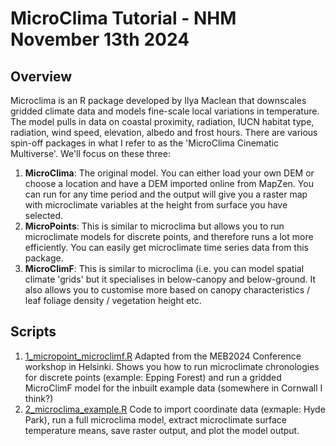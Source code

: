# MicroClima Tutorial - NHM November 13th 2024

## Overview 

Microclima is an R package developed by Ilya Maclean that downscales gridded climate data and models fine-scale local variations in temperature. The model pulls in data on coastal proximity, radiation, IUCN habitat type, radiation, wind speed, elevation, albedo and frost hours. There are various spin-off packages in what I refer to as the 'MicroClima Cinematic Multiverse'. We'll focus on these three:

  1) **MicroClima**: The original model. You can either load your own DEM or choose a location and have a DEM imported online from MapZen. You can run for any time period and the output will give you a raster map with microclimate variables at the height from surface you have selected. 
  2) **MicroPoints**: This is similar to microclima but allows you to run microclimate models for discrete points, and therefore runs a lot more efficiently. You can easily get microclimate time series data from this package. 
  3) **MicroClimF**: This is similar to microclima (i.e. you can model spatial climate 'grids' but it specialises in below-canopy and below-ground. It also allows you to customise more based on canopy characteristics / leaf foliage density / vegetation height etc. 

## Scripts 

1) [1_micropoint_microclimf.R](https://github.com/BioDivHealth/microclima_tutorial/blob/main/scripts/1_micropoint_microclimf.R) Adapted from the MEB2024 Conference workshop in Helsinki. Shows you how to run microclimate chronologies for discrete points (example: Epping Forest) and run a gridded MicroClimF model for the inbuilt example data (somewhere in Cornwall I think?)
2) [2_microclima_example.R](https://github.com/BioDivHealth/microclima_tutorial/blob/main/scripts/2_microclima_example.R) Code to import coordinate data (exmaple: Hyde Park), run a full microclima model, extract microclimate surface temperature means, save raster output, and plot the model output.  

